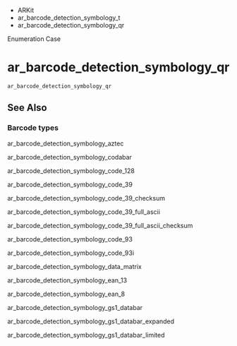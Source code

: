 

- ARKit
- ar_barcode_detection_symbology_t
-  ar_barcode_detection_symbology_qr 

Enumeration Case

# ar_barcode_detection_symbology_qr

``` source
ar_barcode_detection_symbology_qr
```

## See Also

### Barcode types

ar_barcode_detection_symbology_aztec

ar_barcode_detection_symbology_codabar

ar_barcode_detection_symbology_code_128

ar_barcode_detection_symbology_code_39

ar_barcode_detection_symbology_code_39_checksum

ar_barcode_detection_symbology_code_39_full_ascii

ar_barcode_detection_symbology_code_39_full_ascii_checksum

ar_barcode_detection_symbology_code_93

ar_barcode_detection_symbology_code_93i

ar_barcode_detection_symbology_data_matrix

ar_barcode_detection_symbology_ean_13

ar_barcode_detection_symbology_ean_8

ar_barcode_detection_symbology_gs1_databar

ar_barcode_detection_symbology_gs1_databar_expanded

ar_barcode_detection_symbology_gs1_databar_limited

